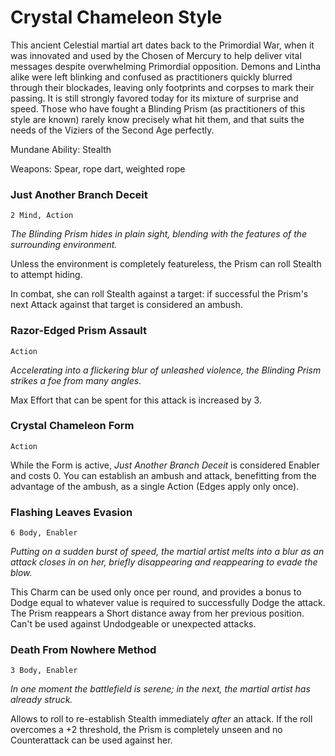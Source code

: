 Crystal Chameleon Style
=======================

This ancient Celestial martial art dates back to the Primordial War, when it was innovated and used by the Chosen of Mercury to help deliver vital messages despite overwhelming Primordial opposition.
Demons and Lintha alike were left blinking and confused as practitioners quickly blurred through their blockades, leaving only footprints and corpses to mark their passing.
It is still strongly favored today for its mixture of surprise and speed.
Those who have fought a Blinding Prism (as practitioners of this style are known) rarely know precisely what hit them, and that suits the needs of the Viziers of the Second Age perfectly.

Mundane Ability: Stealth

Weapons: Spear, rope dart, weighted rope


### Just Another Branch Deceit
`2 Mind, Action`

*The Blinding Prism hides in plain sight, blending with the features of the surrounding environment.*

Unless the environment is completely featureless, the Prism can roll Stealth to attempt hiding.

In combat, she can roll Stealth against a target: if successful the Prism's next Attack against that target is considered an ambush.


### Razor-Edged Prism Assault
`Action`

*Accelerating into a flickering blur of unleashed violence, the Blinding Prism strikes a foe from many angles.*

Max Effort that can be spent for this attack is increased by 3.


### Crystal Chameleon Form
`Action`

While the Form is active, *Just Another Branch Deceit* is considered Enabler and costs 0.
You can establish an ambush and attack, benefitting from the advantage of the ambush, as a single Action (Edges apply only once).


### Flashing Leaves Evasion
`6 Body, Enabler`

*Putting on a sudden burst of speed, the martial artist melts into a blur as an attack closes in on her, briefly disappearing and reappearing to evade the blow.*

This Charm can be used only once per round, and provides a bonus to Dodge equal to whatever value is required to successfully Dodge the attack.
The Prism reappears a Short distance away from her previous position.
Can't be used against Undodgeable or unexpected attacks.


### Death From Nowhere Method
`3 Body, Enabler`

*In one moment the battlefield is serene; in the next, the martial artist has already struck.*

Allows to roll to re-establish Stealth immediately *after* an attack.
If the roll overcomes a +2 threshold, the Prism is completely unseen and no Counterattack can be used against her.
